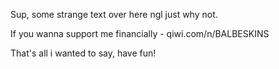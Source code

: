 Sup, some strange text over here ngl just why not.

If you wanna support me financially - qiwi.com/n/BALBESKINS

That's all i wanted to say, have fun!
